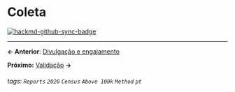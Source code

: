 # Coleta

[![hackmd-github-sync-badge](https://hackmd.io/mxYlZvgaSraDdHicpFeO1A/badge)](https://hackmd.io/mxYlZvgaSraDdHicpFeO1A)


---

**← Anterior**: <a href="https://hackmd.io/@querido-diario/report-census-qd-2020-communication-pt" target="_self">Divulgação e engajamento</a>

**Próximo:** <a href="https://hackmd.io/@querido-diario/report-census-qd-2020-validation-pt" target="_self">Validação</a> **→**

###### tags: `Reports` `2020` `Census` `Above 100k` `Method` `pt`